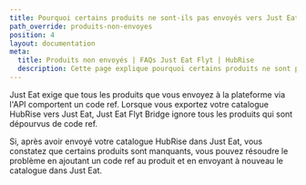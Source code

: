 ```yaml
---
title: Pourquoi certains produits ne sont-ils pas envoyés vers Just Eat ?
path_override: produits-non-envoyes
position: 4
layout: documentation
meta:
  title: Produits non envoyés | FAQs Just Eat Flyt | HubRise
  description: Cette page explique pourquoi certains produits ne sont pas envoyés à Just Eat lorsque vous envoyez le catalogue sur la plateforme.
---
```


Just Eat exige que tous les produits que vous envoyez à la plateforme via l'API comportent un code ref. Lorsque vous exportez votre catalogue HubRise vers Just Eat, Just Eat Flyt Bridge ignore tous les produits qui sont dépourvus de code ref.

Si, après avoir envoyé votre catalogue HubRise dans Just Eat, vous constatez que certains produits sont manquants, vous pouvez résoudre le problème en ajoutant un code ref au produit et en envoyant à nouveau le catalogue dans Just Eat.
